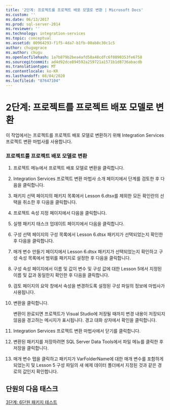 ```yaml
---
title: '2단계: 프로젝트를 프로젝트 배포 모델로 변환 | Microsoft Docs'
ms.custom: ''
ms.date: 06/13/2017
ms.prod: sql-server-2014
ms.reviewer: ''
ms.technology: integration-services
ms.topic: conceptual
ms.assetid: 80964293-f1f5-4da7-b1fb-00ab8c30c1c5
author: chugugrace
ms.author: chugu
ms.openlocfilehash: 1a7b879b2bea4afd58a48cdfc6f0890353fe6758
ms.sourcegitcommit: ad4d92dce894592a259721a1571b1d8736abacdb
ms.translationtype: MT
ms.contentlocale: ko-KR
ms.lasthandoff: 08/04/2020
ms.locfileid: "87647104"
---
```

# <a name="step-2-converting-the-project-to-the-project-deployment-model"></a>2단계: 프로젝트를 프로젝트 배포 모델로 변환
  이 작업에서는 프로젝트를 프로젝트 배포 모델로 변환하기 위해 Integration Services 프로젝트 변환 마법사를 사용합니다.  
  
### <a name="converting-the-project-to-the-project-deployment-model"></a>프로젝트를 프로젝트 배포 모델로 변환  
  
1.  프로젝트 메뉴에서 프로젝트 배포 모델로 변환을 클릭합니다.  
  
2.  Integration Services 프로젝트 변환 마법사 소개 페이지에서 단계를 검토한 후 다음을 클릭합니다.  
  
3.  패키지 선택 페이지의 패키지 목록에서 Lesson 6.dtsx를 제외한 모든 확인란의 선택을 취소한 후 다음을 클릭합니다.  
  
4.  프로젝트 속성 지정 페이지에서 다음을 클릭합니다.  
  
5.  실행 패키지 태스크 업데이트 페이지에서 다음을 클릭합니다.  
  
6.  구성 선택 페이지의 구성 목록에서 Lesson 6.dtsx 패키지가 선택되었는지 확인한 후 다음을 클릭합니다.  
  
7.  매개 변수 만들기 페이지에서 Lesson 6.dtsx 패키지가 선택되었는지 확인하고 구성 속성 목록에서 범위를 패키지로 설정한 후 다음을 클릭합니다.  
  
8.  구성 속성 페이지에서 이름 및 값이 변수 및 구성 값에 대한 Lesson 5에서 지정된 이름 및 값과 동일한지 확인한 후 다음을 클릭합니다.  
  
9. 검토 페이지의 요악 창에서 속성을 변경하도록 설정된 구성 파일의 정보에 마법사가 사용됩니다.  
  
10. 변환을 클릭합니다.  
  
     변환이 완료되면 프로젝트가 Visual Studio에 저장될 때까지 변경 내용이 저장되지 않음을 경고하는 메시지가 표시됩니다. 경고 대화 상자에서 확인을 클릭합니다.  
  
11. Integration Services 프로젝트 변환 마법사에서 닫기를 클릭합니다.  
  
12. 변환된 패키지를 저장하려면 SQL Server Data Tools에서 파일 메뉴를 클릭한 후 저장을 클릭합니다.  
  
13. 매개 변수 탭을 클릭하고 패키지가 VarFolderName에 대한 매개 변수를 포함하게 되었는지 및 Lesson 5 구성 파일의 새 예제 데이터 폴더에서 지정된 것과 같은 경로의 값인지 확인합니다.  
  
## <a name="next-task-in-lesson"></a>단원의 다음 태스크  
 [3단계: 6단원 패키지 테스트](lesson-6-3-testing-the-lesson-6-package.md)  
  
  
